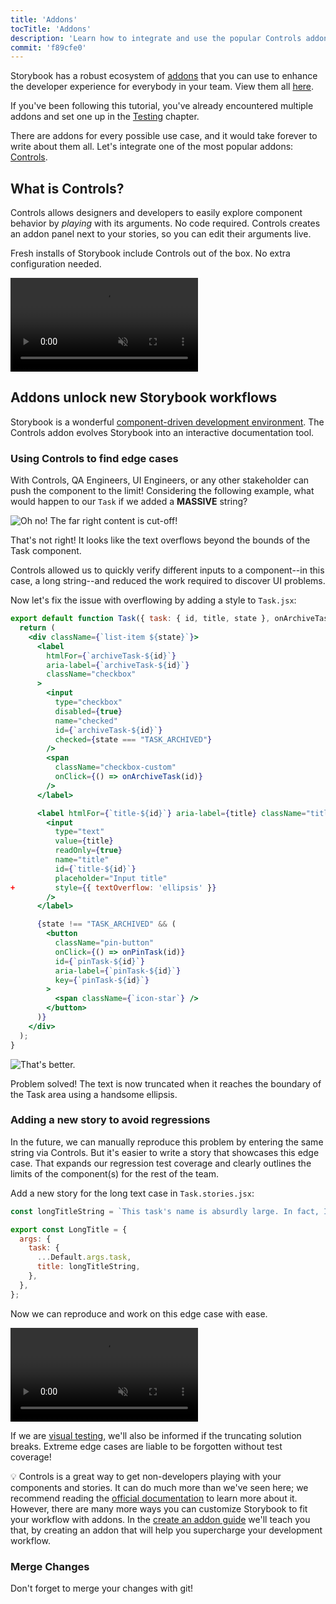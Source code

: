 ```yaml
---
title: 'Addons'
tocTitle: 'Addons'
description: 'Learn how to integrate and use the popular Controls addon'
commit: 'f89cfe0'
---
```


Storybook has a robust ecosystem of [addons](https://storybook.js.org/docs/configure/storybook-addons) that you can use to enhance the developer experience for everybody in your team. View them all [here](https://storybook.js.org/integrations).

If you've been following this tutorial, you've already encountered multiple addons and set one up in the [Testing](/intro-to-storybook/react/en/test/) chapter.

There are addons for every possible use case, and it would take forever to write about them all. Let's integrate one of the most popular addons: [Controls](https://storybook.js.org/docs/essentials/controls).

## What is Controls?

Controls allows designers and developers to easily explore component behavior by _playing_ with its arguments. No code required. Controls creates an addon panel next to your stories, so you can edit their arguments live.

Fresh installs of Storybook include Controls out of the box. No extra configuration needed.

<video autoPlay muted playsInline loop>
  <source
    src="/intro-to-storybook/controls-in-action-7-0.mp4"
    type="video/mp4"
  />
</video>

## Addons unlock new Storybook workflows

Storybook is a wonderful [component-driven development environment](https://www.componentdriven.org/). The Controls addon evolves Storybook into an interactive documentation tool.

### Using Controls to find edge cases

With Controls, QA Engineers, UI Engineers, or any other stakeholder can push the component to the limit! Considering the following example, what would happen to our `Task` if we added a **MASSIVE** string?

![Oh no! The far right content is cut-off!](/intro-to-storybook/task-edge-case-7-0.png)

That's not right! It looks like the text overflows beyond the bounds of the Task component.

Controls allowed us to quickly verify different inputs to a component--in this case, a long string--and reduced the work required to discover UI problems.

Now let's fix the issue with overflowing by adding a style to `Task.jsx`:

```diff:title=src/components/Task.jsx
export default function Task({ task: { id, title, state }, onArchiveTask, onPinTask }) {
  return (
    <div className={`list-item ${state}`}>
      <label
        htmlFor={`archiveTask-${id}`}
        aria-label={`archiveTask-${id}`}
        className="checkbox"
      >
        <input
          type="checkbox"
          disabled={true}
          name="checked"
          id={`archiveTask-${id}`}
          checked={state === "TASK_ARCHIVED"}
        />
        <span
          className="checkbox-custom"
          onClick={() => onArchiveTask(id)}
        />
      </label>

      <label htmlFor={`title-${id}`} aria-label={title} className="title">
        <input
          type="text"
          value={title}
          readOnly={true}
          name="title"
          id={`title-${id}`}
          placeholder="Input title"
+         style={{ textOverflow: 'ellipsis' }}
        />
      </label>

      {state !== "TASK_ARCHIVED" && (
        <button
          className="pin-button"
          onClick={() => onPinTask(id)}
          id={`pinTask-${id}`}
          aria-label={`pinTask-${id}`}
          key={`pinTask-${id}`}
        >
          <span className={`icon-star`} />
        </button>
      )}
    </div>
  );
}
```

![That's better.](/intro-to-storybook/edge-case-solved-with-controls-7-0.png)

Problem solved! The text is now truncated when it reaches the boundary of the Task area using a handsome ellipsis.

### Adding a new story to avoid regressions

In the future, we can manually reproduce this problem by entering the same string via Controls. But it's easier to write a story that showcases this edge case. That expands our regression test coverage and clearly outlines the limits of the component(s) for the rest of the team.

Add a new story for the long text case in `Task.stories.jsx`:

```js:title=src/components/Task.stories.jsx
const longTitleString = `This task's name is absurdly large. In fact, I think if I keep going I might end up with content overflow. What will happen? The star that represents a pinned task could have text overlapping. The text could cut-off abruptly when it reaches the star. I hope not!`;

export const LongTitle = {
  args: {
    task: {
      ...Default.args.task,
      title: longTitleString,
    },
  },
};
```

Now we can reproduce and work on this edge case with ease.

<video autoPlay muted playsInline loop>
  <source
    src="/intro-to-storybook/task-stories-long-title-7-0.mp4"
    type="video/mp4"
  />
</video>

If we are [visual testing](/intro-to-storybook/react/en/test/), we'll also be informed if the truncating solution breaks. Extreme edge cases are liable to be forgotten without test coverage!

<div class="aside">

💡 Controls is a great way to get non-developers playing with your components and stories. It can do much more than we've seen here; we recommend reading the [official documentation](https://storybook.js.org/docs/essentials/controls) to learn more about it. However, there are many more ways you can customize Storybook to fit your workflow with addons. In the [create an addon guide](https://storybook.js.org/docs/addons/writing-addons) we'll teach you that, by creating an addon that will help you supercharge your development workflow.

</div>

### Merge Changes

Don't forget to merge your changes with git!
